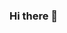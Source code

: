 ### Hi there 👋

<!--
**Mih1rGupt4/Mih1rGupt4** is a ✨ _special_ ✨ repository because its `README.md` (this file) appears on your GitHub profile.

Here are some ideas to get you started:

- 🔭 I’m currently working on ...
- 🌱 I’m currently learning ...
- 👯 I’m looking to collaborate on ...
- 🤔 I’m looking for help with ...
- 💬 Ask me about ...
- 📫 How to reach me: ...
- 😄 Pronouns: ...
- ⚡ Fun fact: ...
-->

<!--
[![Mihir's github stats](https://github-readme-stats.vercel.app/api?username=Mih1rGupt4&count_private=true&show_icons=true&theme=radical&hide_rank=false)](https://github.com/Mih1rGupt4/github-readme-stats)
-->
<!-- [![Top Langs](https://github-readme-stats.vercel.app/api/top-langs/?username=Mih1rGupt4)](https://github.com/Mih1rGupt4/github-readme-stats) -->
